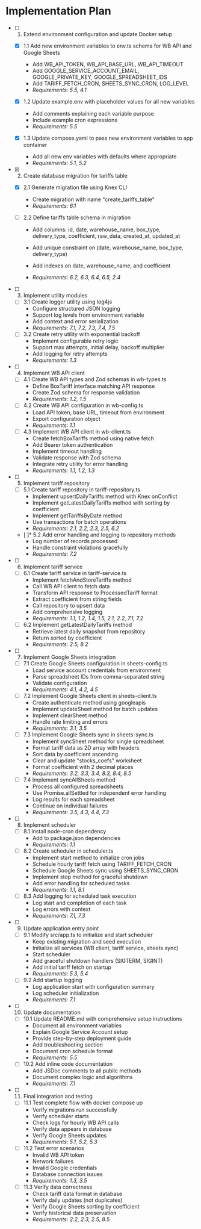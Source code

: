 # Implementation Plan

- [ ] 1. Extend environment configuration and update Docker setup



  - [x] 1.1 Add new environment variables to env.ts schema for WB API and Google Sheets


    - Add WB_API_TOKEN, WB_API_BASE_URL, WB_API_TIMEOUT
    - Add GOOGLE_SERVICE_ACCOUNT_EMAIL, GOOGLE_PRIVATE_KEY, GOOGLE_SPREADSHEET_IDS
    - Add TARIFF_FETCH_CRON, SHEETS_SYNC_CRON, LOG_LEVEL
    - _Requirements: 5.5, 4.1_
  - [x] 1.2 Update example.env with placeholder values for all new variables


    - Add comments explaining each variable purpose
    - Include example cron expressions
    - _Requirements: 5.5_
  - [x] 1.3 Update compose.yaml to pass new environment variables to app container


    - Add all new env variables with defaults where appropriate
    - _Requirements: 5.1, 5.2_

- [x] 2. Create database migration for tariffs table





  - [x] 2.1 Generate migration file using Knex CLI


    - Create migration with name "create_tariffs_table"
    - _Requirements: 6.1_





  - [ ] 2.2 Define tariffs table schema in migration
    - Add columns: id, date, warehouse_name, box_type, delivery_type, coefficient, raw_data, created_at, updated_at
    - Add unique constraint on (date, warehouse_name, box_type, delivery_type)


    - Add indexes on date, warehouse_name, and coefficient
    - _Requirements: 6.2, 6.3, 6.4, 6.5, 2.4_

- [ ] 3. Implement utility modules
  - [ ] 3.1 Create logger utility using log4js
    - Configure structured JSON logging
    - Support log levels from environment variable
    - Add context and error serialization
    - _Requirements: 7.1, 7.2, 7.3, 7.4, 7.5_
  - [ ] 3.2 Create retry utility with exponential backoff
    - Implement configurable retry logic
    - Support max attempts, initial delay, backoff multiplier
    - Add logging for retry attempts
    - _Requirements: 1.3_

- [ ] 4. Implement WB API client
  - [ ] 4.1 Create WB API types and Zod schemas in wb-types.ts
    - Define BoxTariff interface matching API response
    - Create Zod schema for response validation
    - _Requirements: 1.2, 1.5_
  - [ ] 4.2 Create WB API configuration in wb-config.ts
    - Load API token, base URL, timeout from environment
    - Export configuration object
    - _Requirements: 1.1_
  - [ ] 4.3 Implement WB API client in wb-client.ts
    - Create fetchBoxTariffs method using native fetch
    - Add Bearer token authentication
    - Implement timeout handling
    - Validate response with Zod schema
    - Integrate retry utility for error handling
    - _Requirements: 1.1, 1.2, 1.3_

- [ ] 5. Implement tariff repository
  - [ ] 5.1 Create tariff repository in tariff-repository.ts
    - Implement upsertDailyTariffs method with Knex onConflict
    - Implement getLatestDailyTariffs method with sorting by coefficient
    - Implement getTariffsByDate method
    - Use transactions for batch operations
    - _Requirements: 2.1, 2.2, 2.3, 2.5, 6.2_
  - [ ]* 5.2 Add error handling and logging to repository methods
    - Log number of records processed
    - Handle constraint violations gracefully
    - _Requirements: 7.2_

- [ ] 6. Implement tariff service
  - [ ] 6.1 Create tariff service in tariff-service.ts
    - Implement fetchAndStoreTariffs method
    - Call WB API client to fetch data
    - Transform API response to ProcessedTariff format
    - Extract coefficient from string fields
    - Call repository to upsert data
    - Add comprehensive logging
    - _Requirements: 1.1, 1.2, 1.4, 1.5, 2.1, 2.2, 7.1, 7.2_
  - [ ] 6.2 Implement getLatestDailyTariffs method
    - Retrieve latest daily snapshot from repository
    - Return sorted by coefficient
    - _Requirements: 2.5, 8.2_

- [ ] 7. Implement Google Sheets integration
  - [ ] 7.1 Create Google Sheets configuration in sheets-config.ts
    - Load service account credentials from environment
    - Parse spreadsheet IDs from comma-separated string
    - Validate configuration
    - _Requirements: 4.1, 4.2, 4.5_
  - [ ] 7.2 Implement Google Sheets client in sheets-client.ts
    - Create authenticate method using googleapis
    - Implement updateSheet method for batch updates
    - Implement clearSheet method
    - Handle rate limiting and errors
    - _Requirements: 3.1, 3.5_
  - [ ] 7.3 Implement Google Sheets sync in sheets-sync.ts
    - Implement syncSheet method for single spreadsheet
    - Format tariff data as 2D array with headers
    - Sort data by coefficient ascending
    - Clear and update "stocks_coefs" worksheet
    - Format coefficient with 2 decimal places
    - _Requirements: 3.2, 3.3, 3.4, 8.3, 8.4, 8.5_
  - [ ] 7.4 Implement syncAllSheets method
    - Process all configured spreadsheets
    - Use Promise.allSettled for independent error handling
    - Log results for each spreadsheet
    - Continue on individual failures
    - _Requirements: 3.5, 4.3, 4.4, 7.3_

- [ ] 8. Implement scheduler
  - [ ] 8.1 Install node-cron dependency
    - Add to package.json dependencies
    - _Requirements: 1.1_
  - [ ] 8.2 Create scheduler in scheduler.ts
    - Implement start method to initialize cron jobs
    - Schedule hourly tariff fetch using TARIFF_FETCH_CRON
    - Schedule Google Sheets sync using SHEETS_SYNC_CRON
    - Implement stop method for graceful shutdown
    - Add error handling for scheduled tasks
    - _Requirements: 1.1, 8.1_
  - [ ] 8.3 Add logging for scheduled task execution
    - Log start and completion of each task
    - Log errors with context
    - _Requirements: 7.1, 7.3_

- [ ] 9. Update application entry point
  - [ ] 9.1 Modify src/app.ts to initialize and start scheduler
    - Keep existing migration and seed execution
    - Initialize all services (WB client, tariff service, sheets sync)
    - Start scheduler
    - Add graceful shutdown handlers (SIGTERM, SIGINT)
    - Add initial tariff fetch on startup
    - _Requirements: 5.3, 5.4_
  - [ ] 9.2 Add startup logging
    - Log application start with configuration summary
    - Log scheduler initialization
    - _Requirements: 7.1_

- [ ] 10. Update documentation
  - [ ] 10.1 Update README.md with comprehensive setup instructions
    - Document all environment variables
    - Explain Google Service Account setup
    - Provide step-by-step deployment guide
    - Add troubleshooting section
    - Document cron schedule format
    - _Requirements: 5.5_
  - [ ] 10.2 Add inline code documentation
    - Add JSDoc comments to all public methods
    - Document complex logic and algorithms
    - _Requirements: 7.1_

- [ ] 11. Final integration and testing
  - [ ] 11.1 Test complete flow with docker compose up
    - Verify migrations run successfully
    - Verify scheduler starts
    - Check logs for hourly WB API calls
    - Verify data appears in database
    - Verify Google Sheets updates
    - _Requirements: 5.1, 5.2, 5.3_
  - [ ] 11.2 Test error scenarios
    - Invalid WB API token
    - Network failures
    - Invalid Google credentials
    - Database connection issues
    - _Requirements: 1.3, 3.5_
  - [ ] 11.3 Verify data correctness
    - Check tariff data format in database
    - Verify daily updates (not duplicates)
    - Verify Google Sheets sorting by coefficient
    - Verify historical data preservation
    - _Requirements: 2.2, 2.3, 2.5, 8.5_
